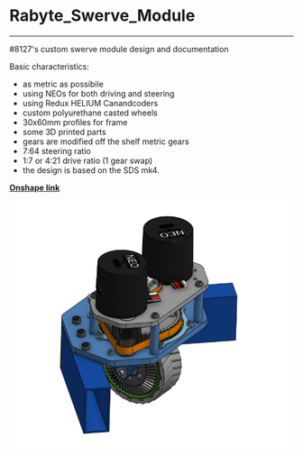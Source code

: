 
# Rabyte_Swerve_Module

---

#8127's custom swerve module design and documentation

Basic characteristics:

- as metric as possibile
- using NEOs for both driving and steering
- using Redux HELIUM Canandcoders
- custom polyurethane casted wheels
- 30x60mm profiles for frame
- some 3D printed parts
- gears are modified off the shelf metric gears
- 7:64 steering ratio
- 1:7 or 4:21 drive ratio (1 gear swap)
- the design is based on the SDS mk4.

**[Onshape link](https://cad.onshape.com/documents/77f17ba6a9909df0f0190ebf/w/6d8127f64ed0d1f2707c88a1/e/b61e76f2111f9b8cf438d247?configuration=List_nrWpZ4TijIZ2aF%3D_12t&renderMode=0&uiState=65428b70dc56e20d79b81c6c)**

![cad](./images/cad_assembly_screenshot.png)
